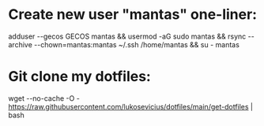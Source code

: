 # Create new user "mantas" one-liner:
adduser --gecos GECOS mantas && usermod -aG sudo mantas && rsync --archive --chown=mantas:mantas ~/.ssh /home/mantas && su - mantas
# Git clone my dotfiles:
wget --no-cache -O - https://raw.githubusercontent.com/lukosevicius/dotfiles/main/get-dotfiles | bash